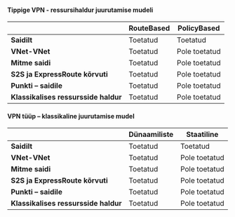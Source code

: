 #### <a name="vpn-type---resource-manager-deployment-model"></a>Tippige VPN - ressursihaldur juurutamise mudeli

|      | **RouteBased**    | **PolicyBased** |
|-----------------------------------|-------------|------------------|
| **Saidilt**                  | Toetatud   | Toetatud        |
| **VNet-VNet**                  | Toetatud   | Pole toetatud    |
| **Mitme saidi**                    | Toetatud   | Pole toetatud    |
| **S2S ja ExpressRoute kõrvuti**  | Toetatud   | Pole toetatud    |
| **Punkti – saidile**                 | Toetatud   | Pole toetatud    |
| **Klassikalises ressursside haldur**   | Toetatud   | Pole toetatud    |


#### <a name="vpn-type---classic-deployment-model"></a>VPN tüüp – klassikaline juurutamise mudel


|       | **Dünaamiliste**        | **Staatiline**   |
|---------------------------------------------|--------------|--------------|
| **Saidilt**                            | Toetatud    | Toetatud      |
| **VNet-VNet**                            | Toetatud    | Pole toetatud  |
| **Mitme saidi**                              | Toetatud    | Pole toetatud  |
| **S2S ja ExpressRoute kõrvuti**            | Toetatud    | Pole toetatud  |
| **Punkti – saidile**                           | Toetatud    | Pole toetatud  |
| **Klassikalises ressursside haldur**             | Toetatud    | Pole toetatud  |